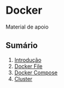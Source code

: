 # Docker

Material de apoio

## Sumário

1. [Introdução](/aulas/01%20-%20introducao.md)
2. [Docker File](/aulas/02%20-%20docker%20file.md)
3. [Docker Compose](/aulas/03%20-%20docker%20compose.md)
4. [Cluster](/aulas/04%20-%20cluster.md)
